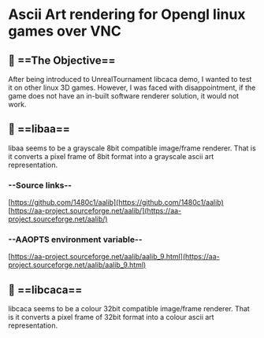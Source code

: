# Ascii Art rendering for Opengl linux games over VNC
## :triangular_flag_on_post: ==The Objective==
After being introduced to UnrealTournament libcaca demo, I wanted to test it on other linux 3D games.  However, I was faced with disappointment, if the game does not have an in-built software renderer solution, it would not work.
## :triangular_flag_on_post: ==libaa==
libaa seems to be a grayscale 8bit compatible image/frame renderer. That is it converts a pixel frame of 8bit format into a grayscale ascii art representation.
### --Source links--
[https://github.com/1480c1/aalib](https://github.com/1480c1/aalib)  
[https://aa-project.sourceforge.net/aalib/](https://aa-project.sourceforge.net/aalib/)  
### --AAOPTS environment variable--
[https://aa-project.sourceforge.net/aalib/aalib_9.html](https://aa-project.sourceforge.net/aalib/aalib_9.html)  
## :triangular_flag_on_post: ==libcaca==
libcaca seems to be a colour 32bit compatible image/frame renderer. That is it converts a pixel frame of 32bit format into a colour ascii art representation.
## :triangular_flag_on_post: ==What went wrong? Shouldn't it be easy?==
First of all, if you use the libraries directly, then obviously you just need as input a series of frames/images that you parse to it, then they get re-rendered in their new form. Either as pixels or sometimes as plain text in a terminal, how, is defined by the 'driver' option you give to them.  

I did not realise this independence initially, and only saw their usage through `SDL` via the **SDL_VIDEODRIVER=aalib** and **SDL_VIDEODRIVER=caca** avenues.  So for the time-being we will just assume this route, one plus side of using the SDL route is that it doesn't involve recompilation of the target program, although with 3d games without software render support, its irrelevent because it won't work.  

Why it does not work with 3d renderered opengl games is because they send vertices to the gpu and the gpu will render the pixels within its-self.  Thus, aalib would need to `pull` pixels from the gpu.  This is possible, but involves much more interplay between parts of the system so is harder to implement. More on this later. 
## :triangular_flag_on_post: ==SDL==
libaa and libcaca are features within SDL 1.2, not SDL 2.  

You can see here how aalib is used within SDL.  
[https://github.com/libsdl-org/SDL-1.2/tree/main/src/video/aalib](https://github.com/libsdl-org/SDL-1.2/tree/main/src/video/aalib)  
Essentially by defining a video renderer in SDL, it is able to override what the Key SDL API functions perform.  So, eg. upon SDL_Flip(), it will internally call `aa_flush` : [here](https://github.com/libsdl-org/SDL-1.2/blob/0569bc61fe2ad18c8adbba72225d546336242999/src/video/aalib/SDL_aavideo.c#L323C2-L323C23)

So with this setup, you have less fine grain control over the ascii libraries, and have to make-do with how they are arranged within SDL.  That is, they expect you to render/blit to a SDL Surface, and because of how they override the SDL functions via hooks, they break your opengl flow too.

### --Compiling SDL1.2--
So to enable the `aalib` and `caca` sdl renderers/features, you need to ensure some compile time flags are active. I'll walk you through it.  
```bash
sudo apt build-dep libsdl1.2debian
git clone https://github.com/libsdl-org/SDL-1.2 && cd SDL-1.2
mkdir build && cd build
../configure --enable-video-aalib --enable-video-caca
make
```

The output libraries are in a hidden folder within `build/build/.libs`.  If you want to install them you can run `sudo make install`.

For 32-bit builds, replace the configure line with :  
```bash
../configure CC="gcc -m32" CXX="g++ -m32" --host=i686-pc-linux-gnu --enable-video-aalib --enable-video-caca
```
and obviously get the :i386 package depedencies too.  

Now if you launch an SDL app with `SDL_VIDEODRIVER=aalib ./yourApp` , it will attempt to convert the rendered screen surface into ascii art
## :triangular_flag_on_post: ==VirtualGL==
So we need to get the pixel buffer that is on the gpu for this to ever work. We have learnt that SDL isn't going to give us what we want. Its down to us to get the pixels from the gpu.  

We could had written a software renderer, or found some SDL Wrapper that alters the calls to software, but thats either a lot of work or I just could not find such a thing existing.  And it would also decrease performance of the game. So...  

I researched the fastest way to get access to the screen pixels.  `glReadPixels()` is slow because it waits for the gpu to : `flush its pipeline aka finish processing all commands` , During these operations, the CPU must wait for the GPU to complete the data transfer.  So, the solution is : [https://www.khronos.org/opengl/wiki/Pixel_Buffer_Object](https://www.khronos.org/opengl/wiki/Pixel_Buffer_Object) , PBOs allow asynchronous pixel transfer operations. When a PBO is used, glReadPixels() can write pixel data to a buffer object without stalling the CPU. The CPU can then map this buffer to its address space and read the data at a later time, overlapping computation and data transfer.  

So, there we have it, we can write a runtime library that forces the app to render into an off-screen pbuffer instead of on-screen, use the libaa or libcaca and render to X11 or your window manager of choice.  But I didn't want to go down this route because it again involved too much complexity that I wasnt' ready to be involved in.  That is when I discovered virtualGL and learnt that it too is using pbuffers , if I could leverage virtualGL, I wouldn't need to write any code related to them, Super!.  Also, you can learn a lot by looking at virtualGL source code, if you did decide to implement pbuffers yourself.
## :triangular_flag_on_post: ==TurboVNC==
## :triangular_flag_on_post: ==TightVNC==


